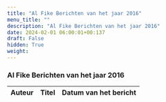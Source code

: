 ```yaml
---
title: "Al Fike Berichten van het jaar 2016"
menu_title: ""
description: "Al Fike Berichten van het jaar 2016"
date: 2024-02-01 06:00:01+00:137
draft: False
hidden: True
weight:
---
```

### Al Fike Berichten van het jaar 2016

**Auteur** | **Titel** | **Datum van het bericht**
---|---|---

